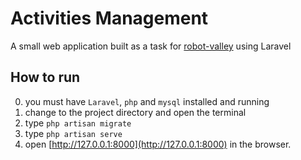 # Activities Management

A small web application built as a task for [robot-valley](http://robot-valley.com/) using Laravel

## How to run
0. you must have `Laravel`, `php` and `mysql` installed and running
1. change to the project directory and open the terminal
2. type `php artisan migrate`
3. type `php artisan serve`
4. open [http://127.0.0.1:8000](http://127.0.0.1:8000) in the browser.